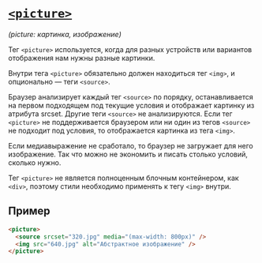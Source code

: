 # [`<picture>`](../index.md)

_(picture: картинка, изображение)_

Тег `<picture>` используется, когда для разных устройств или вариантов отображения нам нужны разные картинки.

Внутри тега `<picture>` обязательно должен находиться тег `<img>`, и опционально — теги `<source>`.

Браузер анализирует каждый тег `<source>` по порядку, останавливается на первом подходящем под текущие условия и отображает картинку из атрибута srcset. Другие теги `<source>` не анализируются. Если тег `<picture>` не поддерживается браузером или ни один из тегов `<source>` не подходит под условия, то отображается картинка из тега `<img>`.

Если медиавыражение не сработало, то браузер не загружает для него изображение. Так что можно не экономить и писать столько условий, сколько нужно.

Тег `<picture>` не является полноценным блочным контейнером, как `<div>`, поэтому стили необходимо применять к тегу `<img>` внутри.

## Пример

```html
<picture>
  <source srcset="320.jpg" media="(max-width: 800px)" />
  <img src="640.jpg" alt="Абстрактное изображение" />
</picture>
```
